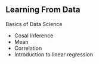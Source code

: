 ## Learning From Data

Basics of Data Science

* Cosal Inference
* Mean
* Correlation
* Introduction to linear regression
